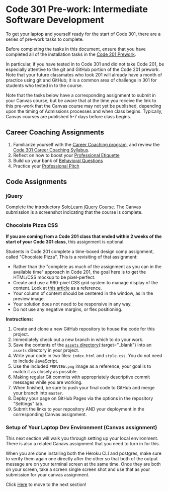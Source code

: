 # Code 301 Pre-work: Intermediate Software Development

To get your laptop and yourself ready for the start of Code 301, there are a series of pre-work tasks to complete. 

Before completing the tasks in this document, ensure that you have completed all of the installation tasks in the [Code 201 Prework](https://github.com/DeltaVCode/code-201-prework).

In particular, if you have tested in to Code 301 and did not take Code 201, be especially attentive to the git and GitHub portion of the Code 201 prework. Note that your future classmates who took 201 will already have a month of practice using git and GitHub; it is a common area of challenge in 301 for students who tested in to the course. 

Note that the tasks below have a corresponding assignment to submit in your Canvas course, but be aware that at the time you receive the link to this pre-work that the Canvas course may not yet be published, depending upon the timing of Admissions processes and when class begins. Typically, Canvas courses are published 5-7 days before class begins.

## Career Coaching Assignments

1. Familiarize yourself with the [Career Coaching program](https://DeltaVCode.github.io/common_curriculum/career_coaching), and review the [Code 301 Career Coaching Syllabus](https://DeltaVCode.github.io/common_curriculum/career_coaching/Code_301/301_Career_Coaching_Syllabus).
1. Reflect on how to boost your [Professional Etiquette](https://DeltaVCode.github.io/common_curriculum/career_coaching/Code_301/Professional_Etiquette)
1. Build up your bank of [Behavioral Questions](https://DeltaVCode.github.io/common_curriculum/career_coaching/Code_301/Behavioral_Questions)
1. Practice your [Professional Pitch](https://DeltaVCode.github.io/common_curriculum/career_coaching/Code_301/Professional_Pitch)

## Code Assignments

### jQuery

Complete the introductory [SoloLearn jQuery Course](https://www.sololearn.com/Play/jQuery). The Canvas submission is a screenshot indicating that the course is complete.

### Chocolate Pizza CSS

**If you are coming from a Code 201 class that ended within 2 weeks of the start of your Code 301 class**, this assignment is optional. 

Students in Code 201 complete a time-boxed design comp assignment, called "Chocolate Pizza". This is a revisiting of that assignment:

  - Rather than the "complete as much of the assignment as you can in the available time" approach in Code 201, the goal here is to get the HTML/CSS mockup to be pixel-perfect.
  - Create and use a 960-pixel CSS grid system to manage display of the content. Look at [this article](http://j4n.co/blog/Creating-your-own-css-grid-system) as a reference.
  - Your column of content should be centered in the window, as in the preview image.
  - Your solution does not need to be responsive in any way.
  - Do not use any negative margins, or flex positioning.

**Instructions:**

1. Create and clone a new GitHub repository to house the code for this project.
2. Immediately check out a new branch in which to do your work.
3. Save the contents of the [`assets` directory](https://github.com/DeltaVCode/code-301-prework/tree/master/assets){:target="_blank"} into an `assets` directory in your project.
3. Write your code in two files: `index.html` and `style.css`. You do not need to include JavaScript.
3. Use the included `PREVIEW.png` image as a reference; your goal is to match it as closely as possible.
4. Making regular Git commits with appropriately descriptive commit messages while you are working.
5. When finished, be sure to push your final code to GitHub and merge your branch into `master`.
6. Deploy your page on GitHub Pages via the options in the repository "Settings" tab.
7. Submit the links to your repository AND your deployment in the corresponding Canvas assignment.


### Setup of Your Laptop Dev Environment (Canvas assignment)

This next section will walk you through setting up your local environment. There is also a related Canavs assignment that you need to turn in for this. 

When you are done installing both the Heroku CLI and postgres, make sure to verify them again one directly after the other so that both of the output message are on your terminal screen at the same time. Once they are both on your screen, take a screen single screen shot and use that as your submission for your canvas assignment.

Click [Here](./setup_local_env.md) to move to the next section!

